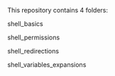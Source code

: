 This repository contains 4 folders:

shell_basics

shell_permissions

shell_redirections

shell_variables_expansions
